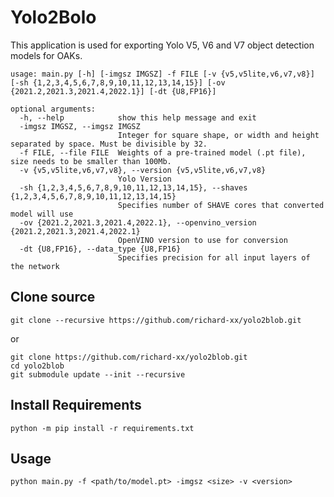 # Yolo2Bolo

This application is used for exporting Yolo V5, V6 and V7 object detection models for OAKs.

```shell
usage: main.py [-h] [-imgsz IMGSZ] -f FILE [-v {v5,v5lite,v6,v7,v8}] [-sh {1,2,3,4,5,6,7,8,9,10,11,12,13,14,15}] [-ov {2021.2,2021.3,2021.4,2022.1}] [-dt {U8,FP16}]

optional arguments:
  -h, --help            show this help message and exit
  -imgsz IMGSZ, --imgsz IMGSZ
                        Integer for square shape, or width and height separated by space. Must be divisible by 32.
  -f FILE, --file FILE  Weights of a pre-trained model (.pt file), size needs to be smaller than 100Mb.
  -v {v5,v5lite,v6,v7,v8}, --version {v5,v5lite,v6,v7,v8}
                        Yolo Version
  -sh {1,2,3,4,5,6,7,8,9,10,11,12,13,14,15}, --shaves {1,2,3,4,5,6,7,8,9,10,11,12,13,14,15}
                        Specifies number of SHAVE cores that converted model will use
  -ov {2021.2,2021.3,2021.4,2022.1}, --openvino_version {2021.2,2021.3,2021.4,2022.1}
                        OpenVINO version to use for conversion
  -dt {U8,FP16}, --data_type {U8,FP16}
                        Specifies precision for all input layers of the network
```

## Clone source

```shell
git clone --recursive https://github.com/richard-xx/yolo2blob.git
```

or 

```shell
git clone https://github.com/richard-xx/yolo2blob.git
cd yolo2blob
git submodule update --init --recursive
```

## Install Requirements

```shell
python -m pip install -r requirements.txt
```

## Usage

```shell
python main.py -f <path/to/model.pt> -imgsz <size> -v <version>
```


